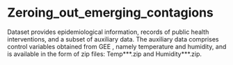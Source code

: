 # Zeroing_out_emerging_contagions
Dataset provides epidemiological information, records of public health interventions, and a subset of auxiliary data. The auxiliary data comprises control variables obtained from GEE , namely temperature and humidity, and is available in the form of zip files: Temp***.zip and Humidity***.zip.
